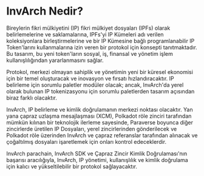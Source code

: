 # InvArch Nedir?

Bireylerin fikri mülkiyetini (IP) fikri mülkiyet dosyaları (IPFs) olarak belirlemelerine ve saklamalarına, IPFs'yi IP Kümeleri adı verilen koleksiyonlara birleştirmelerine ve bir IP Kümesine bağlı programlanabilir IP Token'larını kullanmalarına izin veren bir protokol için konsepti tanıtmaktadır. Bu tasarım, bu yeni token'ların sosyal, iş, finansal ve yönetim işlem kullanışlılığından yararlanmasını sağlar.

Protokol, merkezi olmayan sahiplik ve yönetimin yeni bir küresel ekonomisi için bir temel oluşturacak ve inovasyon ve fırsatı hızlandıracaktır. IP belirleme için sorumlu paletler modüler olacak; ancak, InvArch'da yerel olarak bulunan IP tokenizasyonu için sorumlu paletlerden tasarım açısından biraz farklı olacaktır.

InvArch, IP belirleme ve kimlik doğrulamanın merkezi noktası olacaktır. Yan yana çapraz uzlaşma mesajlaşması (XCM), Polkadot röle zinciri tarafından mümkün kılınan bir teknolojik ilerleme sayesinde, Paraverse boyunca diğer zincirlerde üretilen IP Dosyaları, yerel zincirlerinden gönderilecek ve Polkadot röle üzerinden InvArch ve çapraz referanslar tarafından alınacak ve çoğaltılmış dosyaları işaretlemek için onları kontrol edeceklerdir.

InvArch parachain, InvArch SDK ve Çapraz Zincir Kimlik Doğrulaması'nın başarısı aracılığıyla, InvArch, IP yönetimi, kullanışlılık ve kimlik doğrulama için kalıcı ve yükseltilebilir bir protokol sağlayacaktır.
